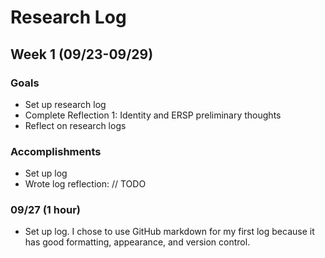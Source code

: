 # Research Log

## Week 1 (09/23-09/29)

### Goals
- Set up research log
- Complete Reflection 1: Identity and ERSP preliminary thoughts
- Reflect on research logs

### Accomplishments
- Set up log
- Wrote log reflection: <link to reflection> // TODO

### 09/27 (1 hour)
- Set up log. I chose to use GitHub markdown for my first log because it has good formatting, appearance, and version control.
